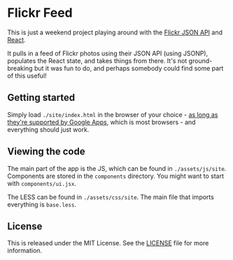 # Flickr Feed

This is just a weekend project playing around with the [Flickr JSON API](https://www.flickr.com/services/feeds/docs/photos_public/) and [React](http://facebook.github.io/react/).

It pulls in a feed of Flickr photos using their JSON API (using JSONP), populates the React state, and takes things from there. It's not ground-breaking but it was fun to do, and perhaps somebody could find some part of this useful!

## Getting started

Simply load ```./site/index.html``` in the browser of your choice - [as long as they're supported by Google Apps](https://support.google.com/a/answer/33864), which is most browsers - and everything should just work.

## Viewing the code

The main part of the app is the JS, which can be found in ```./assets/js/site```. Components are stored in the ```components``` directory. You might want to start with ```components/ui.jsx```.

The LESS can be found in ```./assets/css/site```. The main file that imports everything is ```base.less```.

## License

This is released under the MIT License. See the [LICENSE](https://github.com/mrkipling/flickr-feed/blob/master/LICENSE) file for more information.
